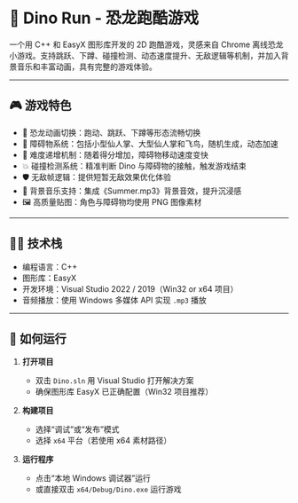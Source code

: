 # 🦖 Dino Run - 恐龙跑酷游戏

一个用 C++ 和 EasyX 图形库开发的 2D 跑酷游戏，灵感来自 Chrome 离线恐龙小游戏。支持跳跃、下蹲、碰撞检测、动态速度提升、无敌逻辑等机制，并加入背景音乐和丰富动画，具有完整的游戏体验。

---

## 🎮 游戏特色

- 🦕 恐龙动画切换：跑动、跳跃、下蹲等形态流畅切换
- 🌵 障碍物系统：包括小型仙人掌、大型仙人掌和飞鸟，随机生成，动态加速
- 🚀 难度递增机制：随着得分增加，障碍物移动速度变快
- 💥 碰撞检测系统：精准判断 Dino 与障碍物的接触，触发游戏结束
- 🛡️ 无敌帧逻辑：提供短暂无敌效果优化体验
- 🎵 背景音乐支持：集成《Summer.mp3》背景音效，提升沉浸感
- 🖼️ 高质量贴图：角色与障碍物均使用 PNG 图像素材

---

## 🧑‍💻 技术栈

- 编程语言：C++
- 图形库：EasyX
- 开发环境：Visual Studio 2022 / 2019（Win32 or x64 项目）
- 音频播放：使用 Windows 多媒体 API 实现 `.mp3` 播放

---

## 🚀 如何运行

1. **打开项目**
   - 双击 `Dino.sln` 用 Visual Studio 打开解决方案
   - 确保图形库 EasyX 已正确配置（Win32 项目推荐）

2. **构建项目**
   - 选择“调试”或“发布”模式
   - 选择 `x64` 平台（若使用 x64 素材路径）

3. **运行程序**
   - 点击“本地 Windows 调试器”运行
   - 或直接双击 `x64/Debug/Dino.exe` 运行游戏


